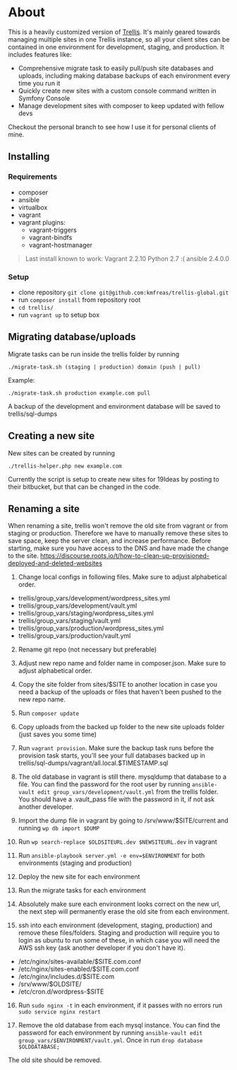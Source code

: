 # About
This is a heavily customized version of [Trellis](https://github.com/roots/trellis). It's mainly geared towards managing multiple sites in one Trellis instance, so all your client sites can be contained in one environment for development, staging, and production. It includes features like:
- Comprehensive migrate task to easily pull/push site databases and uploads, including making database backups of each environment every time you run it
- Quickly create new sites with a custom console command written in Symfony Console
- Manage development sites with composer to keep updated with fellow devs

Checkout the personal branch to see how I use it for personal clients of mine.

## Installing
### Requirements
- composer
- ansible
- virtualbox
- vagrant
- vagrant plugins:
  - vagrant-triggers
  - vagrant-bindfs
  - vagrant-hostmanager

> Last install known to work:
> Vagrant 2.2.10
> Python 2.7 :(
> ansible 2.4.0.0

### Setup
- clone repository `git clone git@github.com:kmfreas/trellis-global.git`
- run `composer install` from repository root
- `cd trellis/`
- run `vagrant up` to setup box

## Migrating database/uploads
Migrate tasks can be run inside the trellis folder by running

`./migrate-task.sh (staging | production) domain (push | pull)`

Example:

`./migrate-task.sh production example.com pull`

A backup of the development and environment database will be saved to trellis/sql-dumps

## Creating a new site
New sites can be created by running

`./trellis-helper.php new example.com`

Currently the script is setup to create new sites for 19Ideas by posting to their bitbucket, but that can be changed in the code.

## Renaming a site
When renaming a site, trellis won't remove the old site from vagrant or from staging or production.  Therefore we have to manually remove these sites to save space, keep the server clean, and increase performance.  Before starting, make sure you have access to the DNS and have made the change to the site.
https://discourse.roots.io/t/how-to-clean-up-provisioned-deployed-and-deleted-websites

1. Change local configs in following files.  Make sure to adjust alphabetical order.
- trellis/group_vars/development/wordpress_sites.yml
- trellis/group_vars/development/vault.yml
- trellis/group_vars/staging/wordpress_sites.yml
- trellis/group_vars/staging/vault.yml
- trellis/group_vars/production/wordpress_sites.yml
- trellis/group_vars/production/vault.yml

2. Rename git repo (not necessary but preferable)

3. Adjust new repo name and folder name in composer.json.  Make sure to adjust alphabetical order.

4. Copy the site folder from sites/$SITE to another location in case you need a backup of the uploads or files that haven't been pushed to the new repo name.

5. Run `composer update`

6. Copy uploads from the backed up folder to the new site uploads folder (just saves you some time)

7. Run `vagrant provision`.  Make sure the backup task runs before the provision task starts, you'll see your full databases backed up in trellis/sql-dumps/vagrant/all.local.$TIMESTAMP.sql

8. The old database in vagrant is still there.  mysqldump that database to a file.  You can find the password for the root user by running `ansible-vault edit group_vars/development/vault.yml` from the trellis folder.  You should have a .vault_pass file with the password in it, if not ask another developer.

9. Import the dump file in vagrant by going to /srv/www/$SITE/current and running `wp db import $DUMP`

10. Run `wp search-replace $OLDSITEURL.dev $NEWSITEURL.dev` in vagrant

11. Run `ansible-playbook server.yml -e env=$ENVIRONMENT` for both environments (staging and production)

12. Deploy the new site for each environment

13. Run the migrate tasks for each environment

14. Absolutely make sure each environment looks correct on the new url, the next step will permanently erase the old site from each environment.

15. ssh into each environment (development, staging, production) and remove these files/folders. Staging and production will require you to login as ubuntu to run some of these, in which case you will need the AWS ssh key (ask another developer if you don't have it).
- /etc/nginx/sites-available/$SITE.com.conf
- /etc/nginx/sites-enabled/$SITE.com.conf
- /etc/nginx/includes.d/$SITE.com
- /srv/www/$OLDSITE/
- /etc/cron.d/wordpress-$SITE

16. Run `sudo nginx -t` in each environment, if it passes with no errors run `sudo service nginx restart`

17. Remove the old database from each mysql instance.  You can find the password for each environment by running `ansible-vault edit group_vars/$ENVIRONMENT/vault.yml`.  Once in run `drop database $OLDDATABASE;`

The old site should be removed.
